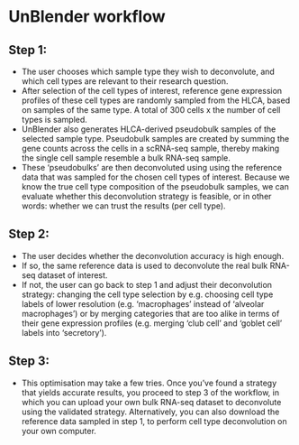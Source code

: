 # UnBlender workflow

## Step 1:
 - The user chooses which sample type they wish to deconvolute, and which cell types are relevant to their research question.
 - After selection of the cell types of interest, reference gene expression profiles of these cell types are randomly sampled
from the HLCA, based on samples of the same type. A total of 300 cells x the number of cell types is sampled.
 - UnBlender also generates HLCA-derived pseudobulk samples of the selected sample type. Pseudobulk samples are created by summing
the gene counts across the cells in a scRNA-seq sample, thereby making the single cell sample resemble a bulk RNA-seq sample.
 - These ‘pseudobulks’ are then deconvoluted using using the reference data that was sampled for the chosen cell types of interest. 
Because we know the true cell type composition of the pseudobulk samples, we can evaluate whether this deconvolution strategy is feasible,
or in other words: whether we can trust the results (per cell type).

## Step 2: 
 - The user decides whether the deconvolution accuracy is high enough. 
 - If so, the same reference data is used to deconvolute the real bulk RNA-seq dataset of interest. 
 - If not, the user can go back to step 1 and adjust their deconvolution strategy: changing the cell type selection by e.g. choosing cell type labels of lower resolution (e.g. ‘macrophages’ instead of ‘alveolar macrophages’) or by merging categories that are too alike in terms of their gene expression profiles (e.g. merging ‘club cell’ and ‘goblet cell’ labels into ‘secretory’).

## Step 3:
- This optimisation may take a few tries. Once you’ve found a strategy that yields accurate results, you proceed to step 3 of the workflow, 
in which you can upload your own bulk RNA-seq dataset to deconvolute using the validated strategy. Alternatively, you can also download the reference data sampled in step 1, to perform cell type deconvolution on your own computer.



